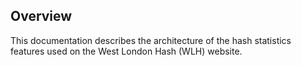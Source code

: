 


## Overview
This documentation describes the architecture of the hash statistics features used on the West London Hash (WLH) website.
<!--stackedit_data:
eyJoaXN0b3J5IjpbMTkxNzA2NDg2MF19
-->
